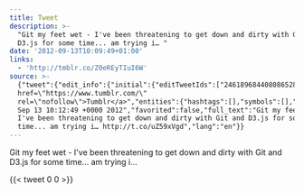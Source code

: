 ```yaml
---
title: Tweet
description: >-
  "Git my feet wet - I've been threatening to get down and dirty with Git and
  D3.js for some time... am trying i… "
date: '2012-09-13T10:09:49+01:00'
links:
  - 'http://tmblr.co/Z0eREyTIuI6W'
source: >-
  {"tweet":{"edit_info":{"initial":{"editTweetIds":["246189684408086528"],"editableUntil":"2012-09-13T11:12:49.403Z","editsRemaining":"5","isEditEligible":true}},"retweeted":false,"source":"<a
  href=\"https://www.tumblr.com/\"
  rel=\"nofollow\">Tumblr</a>","entities":{"hashtags":[],"symbols":[],"user_mentions":[],"urls":[{"url":"http://t.co/uZ59xVgd","expanded_url":"http://tmblr.co/Z0eREyTIuI6W","display_url":"tmblr.co/Z0eREyTIuI6W","indices":["111","131"]}]},"display_text_range":["0","131"],"favorite_count":"0","id_str":"246189684408086528","truncated":false,"retweet_count":"0","id":"246189684408086528","possibly_sensitive":false,"created_at":"Thu
  Sep 13 10:12:49 +0000 2012","favorited":false,"full_text":"Git my feet wet -
  I've been threatening to get down and dirty with Git and D3.js for some
  time... am trying i… http://t.co/uZ59xVgd","lang":"en"}}
---
```

Git my feet wet - I've been threatening to get down and dirty with Git and D3.js for some time... am trying i… 
    
{{< tweet 0 0 >}}
    
